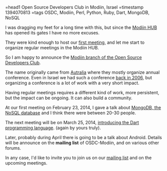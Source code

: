 =head1 Open Source Developers Club in Modiin, Israel
=timestamp 1394070813
=tags OSDC, Modiin, Perl, Python, Ruby, Dart, MongoDB, NoSQL



I was dragging my feet for a long time with this, but since the <a href="http://modiinhub.com/">Modiin HUB</a> has opened
its gates I have no more excuses.

They were kind enough to host our <a href="http://osdc.org.il/modiin/introduction-to-mongodb-the-nosql-database">first meeting</a>,
and let me start to organize regular meetings in the Modiin HUB.

So I am happy to announce the <a href="http://osdc.org.il/">Modiin branch of the Open Source Developers Club</a>.



The name originally came from <a href="http://osdc.com.au/">Autralia</a> where they mostly organize annual conference.
Even in Israel we had such a conference <a href="http://osdc.org.il/2006/">back in 2006</a>, but organizing a conference is
a lot of work with a very short impact.

Having regular meetings requires a different kind of work, more persistent, but the impact can be ongoing. It can also build a community.

At our first meeting on February 23, 2014, I gave a talk
about <a href="http://osdc.org.il/modiin/introduction-to-mongodb-the-nosql-database">MongoDB, the NoSQL database</a>
and I think there were between 20-30 people.

The next meeting will be on March 25, 2014, <a href="http://osdc.org.il/modiin/introduction-to-the-dart-programming-language">introducing the Dart programming language</a>.
(again by yours truly).

Later, probably during April there is going to be a talk about Android. Details will be announce on the <b>mailing list</b> of OSDC-Modiin,
and on various other forums.

In any case, I'd like to invite you to join us on our <a href="http://mail.osdc.org.il/mailman/listinfo/modiin">mailing list</a> and on
the upcoming meetings.

